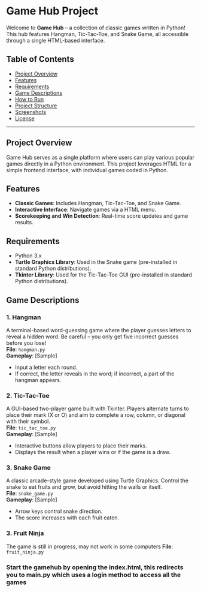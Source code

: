 # Game Hub Project

Welcome to **Game Hub** – a collection of classic games written in Python! This hub features Hangman, Tic-Tac-Toe, and Snake Game, all accessible through a single HTML-based interface.

## Table of Contents
- [Project Overview](#project-overview)
- [Features](#features)
- [Requirements](#requirements)
- [Game Descriptions](#game-descriptions)
- [How to Run](#how-to-run)
- [Project Structure](#project-structure)
- [Screenshots](#screenshots)
- [License](#license)

---

## Project Overview
Game Hub serves as a single platform where users can play various popular games directly in a Python environment. This project leverages HTML for a simple frontend interface, with individual games coded in Python.

## Features
- **Classic Games**: Includes Hangman, Tic-Tac-Toe, and Snake Game.
- **Interactive Interface**: Navigate games via a HTML menu.
- **Scorekeeping and Win Detection**: Real-time score updates and game results.

## Requirements
- Python 3.x
- **Turtle Graphics Library**: Used in the Snake game (pre-installed in standard Python distributions).
- **Tkinter Library**: Used for the Tic-Tac-Toe GUI (pre-installed in standard Python distributions).

## Game Descriptions

### 1. Hangman
A terminal-based word-guessing game where the player guesses letters to reveal a hidden word. Be careful – you only get five incorrect guesses before you lose!  
**File**: `hangman.py`  
**Gameplay**: [Sample]  
- Input a letter each round.
- If correct, the letter reveals in the word; if incorrect, a part of the hangman appears.
  
### 2. Tic-Tac-Toe
A GUI-based two-player game built with Tkinter. Players alternate turns to place their mark (X or O) and aim to complete a row, column, or diagonal with their symbol.  
**File**: `tic_tac_toe.py`  
**Gameplay**: [Sample]  
- Interactive buttons allow players to place their marks.
- Displays the result when a player wins or if the game is a draw.

### 3. Snake Game
A classic arcade-style game developed using Turtle Graphics. Control the snake to eat fruits and grow, but avoid hitting the walls or itself.  
**File**: `snake_game.py`  
**Gameplay**: [Sample]  
- Arrow keys control snake direction.
- The score increases with each fruit eaten.

### 3. Fruit Ninja
The game is still in progress, may not work in some computers
**File**: `fruit_ninja.py` 

### Start the gamehub by opening the index.html, this redirects you to main.py which uses a login method to access all the games

